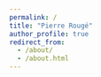 ```yaml
---
permalink: /
title: "Pierre Rougé"
author_profile: true
redirect_from: 
  - /about/
  - /about.html
---
```

